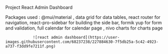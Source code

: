 Project React Admin Dashboard

Packages used : @mui/material , data grid for data tables, react router for navigation, react-pro-sidebar for building the side bar,
                formik yup for form and validation, full calendar for calendar page , nivo charts for charts page
                
                ![react admin dashboard](https://user-images.githubusercontent.com/68237238/227884630-7f5db25a-5c42-4923-a737-f3dd9fe7211f.png)
